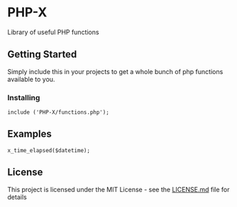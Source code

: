 # PHP-X

Library of useful PHP functions

## Getting Started

Simply include this in your projects to get a whole bunch of php functions available to you.

### Installing

```
include ('PHP-X/functions.php');
```

## Examples

```
x_time_elapsed($datetime);
```

## License

This project is licensed under the MIT License - see the [LICENSE.md](LICENSE.md) file for details
